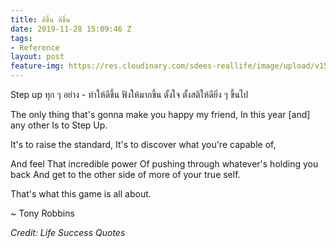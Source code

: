 ```yaml
---
title: ดีขึ้น ดีขึ้น
date: 2019-11-28 15:09:46 Z
tags:
- Reference
layout: post
feature-img: https://res.cloudinary.com/sdees-reallife/image/upload/v1555658919/sample_feature_img.png
---
```


Step up ทุก ๆ อย่าง - ทำให้ดีขึ้น ฟังให้มากขึ้น ตั้งใจ ตั้งสติให้ดียิ่ง ๆ ขึ้นไป

<i class="fa fa-child" style="color:plum"></i>

The only thing that's gonna make you happy my friend,
In this year [and] any other
Is to Step Up.

It's to raise the standard,
It's to discover what you're capable of,

And feel
That incredible power
Of pushing through whatever's holding you back
And get to the other side of more of your true self.

That's what this game is all about.

~ Tony Robbins

*Credit: Life Success Quotes*
